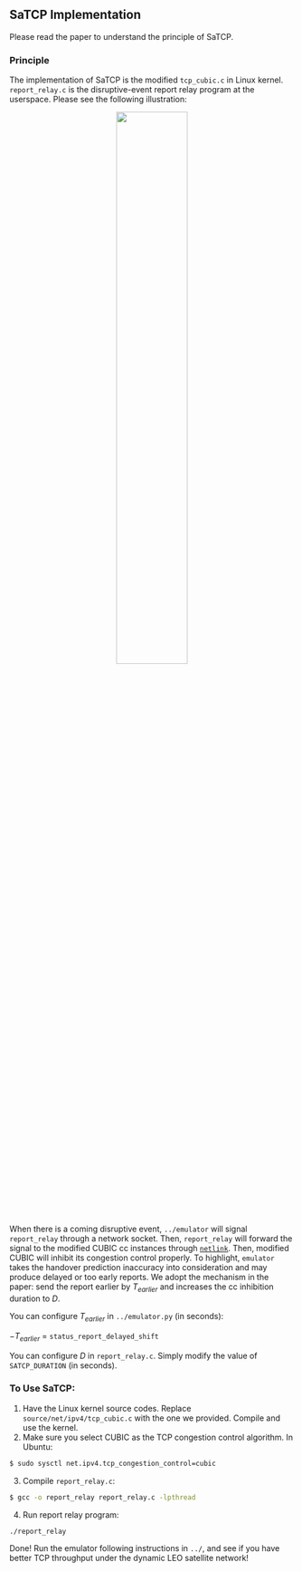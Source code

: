 ## SaTCP Implementation

Please read the paper to understand the principle of SaTCP. 

### Principle

The implementation of SaTCP is the modified `tcp_cubic.c` in Linux kernel. `report_relay.c` is the disruptive-event report relay program at the userspace. Please see the following illustration:

<p align="center">
<img src="https://github.com/XuyangCaoUCSD/LeoEM/blob/main/emulation_stage/satcp/satcparch.jpg" width=50% height=50%>
</p>

When there is a coming disruptive event, `../emulator` will signal `report_relay` through a network socket. Then, `report_relay` will forward the signal to the modified CUBIC cc instances through [`netlink`](https://linux.die.net/man/7/netlink). Then, modified CUBIC will inhibit its congestion control properly. To highlight, `emulator` takes the handover prediction inaccuracy into consideration and may produce delayed or too early reports. We adopt the mechanism in the paper: send the report earlier by $T_{earlier}$ and increases the cc inhibition duration to $D$. 

You can configure $T_{earlier}$ in `../emulator.py` (in seconds):

$-T_{earlier}$ = `status_report_delayed_shift` 

You can configure $D$ in `report_relay.c`. Simply modify the value of `SATCP_DURATION` (in seconds).

### To Use SaTCP:

1. Have the Linux kernel source codes. Replace `source/net/ipv4/tcp_cubic.c` with the one we provided. Compile and use the kernel.  
2. Make sure you select CUBIC as the TCP congestion control algorithm. In Ubuntu:
```Bash
$ sudo sysctl net.ipv4.tcp_congestion_control=cubic
```
3. Compile `report_relay.c`:
```Bash
$ gcc -o report_relay report_relay.c -lpthread
```
4. Run report relay program:
```Bash
./report_relay
```

Done! Run the emulator following instructions in `../`, and see if you have better TCP throughput under the dynamic LEO satellite network!